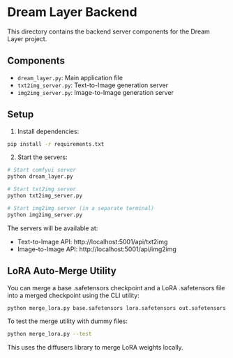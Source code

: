 # Dream Layer Backend

This directory contains the backend server components for the Dream Layer project.

## Components
- `dream_layer.py`: Main application file
- `txt2img_server.py`: Text-to-Image generation server
- `img2img_server.py`: Image-to-Image generation server

## Setup
1. Install dependencies:
```bash
pip install -r requirements.txt
```

2. Start the servers:
```bash
# Start comfyui server
python dream_layer.py

# Start txt2img server
python txt2img_server.py

# Start img2img server (in a separate terminal)
python img2img_server.py
```

The servers will be available at:
- Text-to-Image API: http://localhost:5001/api/txt2img
- Image-to-Image API: http://localhost:5001/api/img2img 

## LoRA Auto-Merge Utility

You can merge a base .safetensors checkpoint and a LoRA .safetensors file into a merged checkpoint using the CLI utility:

```bash
python merge_lora.py base.safetensors lora.safetensors out.safetensors
```

To test the merge utility with dummy files:

```bash
python merge_lora.py --test
```

This uses the diffusers library to merge LoRA weights locally. 